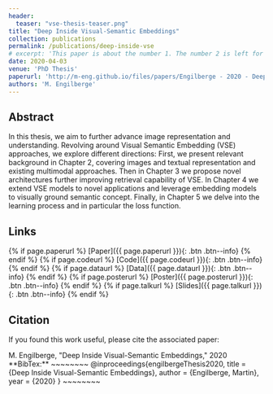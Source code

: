 ```yaml
---
header:
  teaser: "vse-thesis-teaser.png"
title: "Deep Inside Visual-Semantic Embeddings"
collection: publications
permalink: /publications/deep-inside-vse
# excerpt: 'This paper is about the number 1. The number 2 is left for future work.'
date: 2020-04-03
venue: 'PhD Thesis'
paperurl: 'http://m-eng.github.io/files/papers/Engilberge - 2020 - Deep Inside Visual-Semantic Embeddings.pdf'
authors: 'M. Engilberge'
---
```

## Abstract

In this thesis, we aim to further advance image representation and understanding.
Revolving around Visual Semantic Embedding (VSE) approaches, we explore different
directions: First, we present relevant background in Chapter 2, covering images and
textual representation and existing multimodal approaches. Then in Chapter 3 we
propose novel architectures further improving retrieval capability of VSE. In Chapter 4
we extend VSE models to novel applications and leverage embedding models to visually
ground semantic concept. Finally, in Chapter 5 we delve into the learning process and
in particular the loss function.

## Links

{% if page.paperurl %} [Paper]({{ page.paperurl }}){: .btn .btn--info} {% endif %} {% if page.codeurl %} [Code]({{ page.codeurl }}){: .btn .btn--info} {% endif %} {% if page.dataurl %} [Data]({{ page.dataurl }}){: .btn .btn--info} {% endif %} {% if page.posterurl %} [Poster]({{ page.posterurl }}){: .btn .btn--info} {% endif %} {% if page.talkurl %} [Slides]({{ page.talkurl }}){: .btn .btn--info} {% endif %}

## Citation

If you found this work useful, please cite the associated paper:

<div class="notice--info">
M. Engilberge, "Deep Inside Visual-Semantic Embeddings," 2020
</div>

<div class="notice--info" markdown="1">
**BibTex:**
~~~~~~~~
@inproceedings{engilbergeThesis2020,
  title = {Deep Inside Visual-Semantic Embeddings},
  author = {Engilberge, Martin},
  year = {2020}
}
~~~~~~~~
</div>
